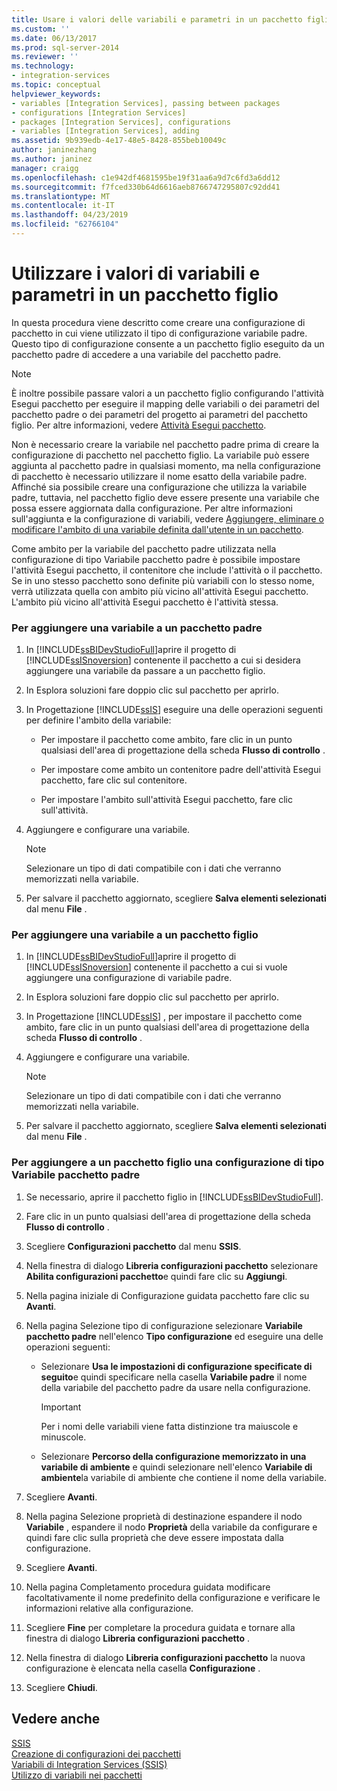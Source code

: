 ```yaml
---
title: Usare i valori delle variabili e parametri in un pacchetto figlio | Microsoft Docs
ms.custom: ''
ms.date: 06/13/2017
ms.prod: sql-server-2014
ms.reviewer: ''
ms.technology:
- integration-services
ms.topic: conceptual
helpviewer_keywords:
- variables [Integration Services], passing between packages
- configurations [Integration Services]
- packages [Integration Services], configurations
- variables [Integration Services], adding
ms.assetid: 9b939edb-4e17-48e5-8428-855beb10049c
author: janinezhang
ms.author: janinez
manager: craigg
ms.openlocfilehash: c1e942df4681595be19f31aa6a9d7c6fd3a6dd12
ms.sourcegitcommit: f7fced330b64d6616aeb8766747295807c92dd41
ms.translationtype: MT
ms.contentlocale: it-IT
ms.lasthandoff: 04/23/2019
ms.locfileid: "62766104"
---
```

# <a name="use-the-values-of-variables-and-parameters-in-a-child-package"></a>Utilizzare i valori di variabili e parametri in un pacchetto figlio
  In questa procedura viene descritto come creare una configurazione di pacchetto in cui viene utilizzato il tipo di configurazione variabile padre. Questo tipo di configurazione consente a un pacchetto figlio eseguito da un pacchetto padre di accedere a una variabile del pacchetto padre.  
  
> [!NOTE]  
>  È inoltre possibile passare valori a un pacchetto figlio configurando l'attività Esegui pacchetto per eseguire il mapping delle variabili o dei parametri del pacchetto padre o dei parametri del progetto ai parametri del pacchetto figlio. Per altre informazioni, vedere [Attività Esegui pacchetto](control-flow/execute-package-task.md).  
  
 Non è necessario creare la variabile nel pacchetto padre prima di creare la configurazione di pacchetto nel pacchetto figlio. La variabile può essere aggiunta al pacchetto padre in qualsiasi momento, ma nella configurazione di pacchetto è necessario utilizzare il nome esatto della variabile padre. Affinché sia possibile creare una configurazione che utilizza la variabile padre, tuttavia, nel pacchetto figlio deve essere presente una variabile che possa essere aggiornata dalla configurazione. Per altre informazioni sull'aggiunta e la configurazione di variabili, vedere [Aggiungere, eliminare o modificare l'ambito di una variabile definita dall'utente in un pacchetto](../../2014/integration-services/add-delete-change-scope-of-user-defined-variable-in-a-package.md).  
  
 Come ambito per la variabile del pacchetto padre utilizzata nella configurazione di tipo Variabile pacchetto padre è possibile impostare l'attività Esegui pacchetto, il contenitore che include l'attività o il pacchetto. Se in uno stesso pacchetto sono definite più variabili con lo stesso nome, verrà utilizzata quella con ambito più vicino all'attività Esegui pacchetto. L'ambito più vicino all'attività Esegui pacchetto è l'attività stessa.  
  
### <a name="to-add-a-variable-to-a-parent-package"></a>Per aggiungere una variabile a un pacchetto padre  
  
1.  In [!INCLUDE[ssBIDevStudioFull](../includes/ssbidevstudiofull-md.md)]aprire il progetto di [!INCLUDE[ssISnoversion](../includes/ssisnoversion-md.md)] contenente il pacchetto a cui si desidera aggiungere una variabile da passare a un pacchetto figlio.  
  
2.  In Esplora soluzioni fare doppio clic sul pacchetto per aprirlo.  
  
3.  In Progettazione [!INCLUDE[ssIS](../includes/ssis-md.md)] eseguire una delle operazioni seguenti per definire l'ambito della variabile:  
  
    -   Per impostare il pacchetto come ambito, fare clic in un punto qualsiasi dell'area di progettazione della scheda **Flusso di controllo** .  
  
    -   Per impostare come ambito un contenitore padre dell'attività Esegui pacchetto, fare clic sul contenitore.  
  
    -   Per impostare l'ambito sull'attività Esegui pacchetto, fare clic sull'attività.  
  
4.  Aggiungere e configurare una variabile.  
  
    > [!NOTE]  
    >  Selezionare un tipo di dati compatibile con i dati che verranno memorizzati nella variabile.  
  
5.  Per salvare il pacchetto aggiornato, scegliere **Salva elementi selezionati** dal menu **File** .  
  
### <a name="to-add-a-variable-to-a-child-package"></a>Per aggiungere una variabile a un pacchetto figlio  
  
1.  In [!INCLUDE[ssBIDevStudioFull](../includes/ssbidevstudiofull-md.md)]aprire il progetto di [!INCLUDE[ssISnoversion](../includes/ssisnoversion-md.md)] contenente il pacchetto a cui si vuole aggiungere una configurazione di variabile padre.  
  
2.  In Esplora soluzioni fare doppio clic sul pacchetto per aprirlo.  
  
3.  In Progettazione [!INCLUDE[ssIS](../includes/ssis-md.md)] , per impostare il pacchetto come ambito, fare clic in un punto qualsiasi dell'area di progettazione della scheda **Flusso di controllo** .  
  
4.  Aggiungere e configurare una variabile.  
  
    > [!NOTE]  
    >  Selezionare un tipo di dati compatibile con i dati che verranno memorizzati nella variabile.  
  
5.  Per salvare il pacchetto aggiornato, scegliere **Salva elementi selezionati** dal menu **File** .  
  
### <a name="to-add-a-parent-package-configuration-to-a-child-package"></a>Per aggiungere a un pacchetto figlio una configurazione di tipo Variabile pacchetto padre  
  
1.  Se necessario, aprire il pacchetto figlio in [!INCLUDE[ssBIDevStudioFull](../includes/ssbidevstudiofull-md.md)].  
  
2.  Fare clic in un punto qualsiasi dell'area di progettazione della scheda **Flusso di controllo** .  
  
3.  Scegliere **Configurazioni pacchetto** dal menu **SSIS**.  
  
4.  Nella finestra di dialogo **Libreria configurazioni pacchetto** selezionare **Abilita configurazioni pacchetto**e quindi fare clic su **Aggiungi**.  
  
5.  Nella pagina iniziale di Configurazione guidata pacchetto fare clic su **Avanti**.  
  
6.  Nella pagina Selezione tipo di configurazione selezionare **Variabile pacchetto padre** nell'elenco **Tipo configurazione** ed eseguire una delle operazioni seguenti:  
  
    -   Selezionare **Usa le impostazioni di configurazione specificate di seguito**e quindi specificare nella casella **Variabile padre** il nome della variabile del pacchetto padre da usare nella configurazione.  
  
        > [!IMPORTANT]  
        >  Per i nomi delle variabili viene fatta distinzione tra maiuscole e minuscole.  
  
    -   Selezionare **Percorso della configurazione memorizzato in una variabile di ambiente** e quindi selezionare nell'elenco **Variabile di ambiente**la variabile di ambiente che contiene il nome della variabile.  
  
7.  Scegliere **Avanti**.  
  
8.  Nella pagina Selezione proprietà di destinazione espandere il nodo **Variabile** , espandere il nodo **Proprietà** della variabile da configurare e quindi fare clic sulla proprietà che deve essere impostata dalla configurazione.  
  
9. Scegliere **Avanti**.  
  
10. Nella pagina Completamento procedura guidata modificare facoltativamente il nome predefinito della configurazione e verificare le informazioni relative alla configurazione.  
  
11. Scegliere **Fine** per completare la procedura guidata e tornare alla finestra di dialogo **Libreria configurazioni pacchetto** .  
  
12. Nella finestra di dialogo **Libreria configurazioni pacchetto** la nuova configurazione è elencata nella casella **Configurazione** .  
  
13. Scegliere **Chiudi**.  
  
## <a name="see-also"></a>Vedere anche  
 [SSIS](../../2014/integration-services/package-configurations.md)   
 [Creazione di configurazioni dei pacchetti](../../2014/integration-services/create-package-configurations.md)   
 [Variabili di Integration Services &#40;SSIS&#41;](integration-services-ssis-variables.md)   
 [Utilizzo di variabili nei pacchetti](../../2014/integration-services/use-variables-in-packages.md)  
  
  
